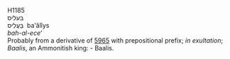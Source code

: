 H1185  
בּעליס  
בַּעֲלִיס ‎ ba‛ălı̂ys  
*bah-al-ece‘*  
Probably from a derivative of [5965](h5965) with prepositional prefix;
*in* *exultation*; *Baalis*, an Ammonitish king: - Baalis.  
